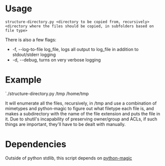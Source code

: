 Usage
=====
`structure-directory.py <directory to be copied from, recursively> <directory where the files should be copied, in subfolders based on file type>`

There is also a few flags:
+ -f, --log-to-file log_file, logs all output to log_file in addition to stdout/stderr logging
+ -d, --debug, turns on very verbose logging

Example
=======
`./structure-directory.py /tmp /home/tmp

It will enumerate all the files, recursively, in /tmp and use a combination of mimetypes and python-magic to figure out what filetype each file is, and makes a subdirectory with the name of the file extension and puts the file in it. Due to shutil's incapability of preserving owner/group and ACLs, if such things are important, they'll have to be dealt with manually.

Dependencies
============
Outside of python stdlib, this script depends on [python-magic](https://github.com/ahupp/python-magic)
